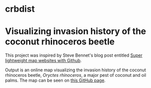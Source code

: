 # crbdist
# Visualizing invasion history of the coconut rhinoceros beetle

This project was inspired by Steve Bennet's blog post entitled [Super lightweight map websites with Github](https://stevebennett.me/2014/02/13/super-lightweight-map-websites/).

Output is an online map visualizing the invasion history of the coconut rhinoceros beetle, *Oryctes rhinoceros*, a major pest of coconut and oil palms. The map can be seen on [this GitHub page](http://aubreymoore.github.io/crbdist/mymap.html).
